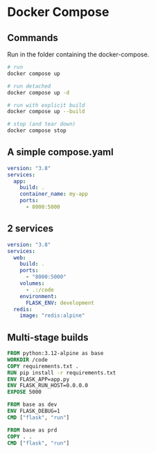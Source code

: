 # Docker Compose

## Commands

Run in the folder containing the docker-compose.

```bash
# run
docker compose up

# run detached
docker compose up -d

# run with explicit build
docker compose up --build

# stop (and tear down)
docker compose stop
```

## A simple compose.yaml

```yml
version: "3.8"
services:
  app:
    build: .
    container_name: my-app
    ports:
      - 8000:5000
```

## 2 services

```yml
version: "3.8"
services:
  web:
    build: .
    ports:
      - "8000:5000"
    volumes:
      - .:/code
    environment:
      FLASK_ENV: development
  redis:
    image: "redis:alpine"
```

## Multi-stage builds

```Dockerfile
FROM python:3.12-alpine as base
WORKDIR /code
COPY requirements.txt .
RUN pip install -r requirements.txt
ENV FLASK_APP=app.py
ENV FLASK_RUN_HOST=0.0.0.0
EXPOSE 5000

FROM base as dev
ENV FLASK_DEBUG=1
CMD ["flask", "run"]

FROM base as prd
COPY . .
CMD ["flask", "run"]
```